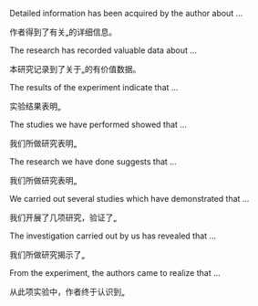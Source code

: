 Detailed information has been acquired by the author about …

作者得到了有关„的详细信息。

The research has recorded valuable data about …

本研究记录到了关于„的有价值数据。

The results of the experiment indicate that …

实验结果表明„

The studies we have performed showed that …

我们所做研究表明„

The research we have done suggests that …

我们所做研究表明„

We carried out several studies which have demonstrated that …

我们开展了几项研究，验证了„

The investigation carried out by us has revealed that …

我们所做研究揭示了„

From the experiment, the authors came to realize that …

从此项实验中，作者终于认识到„